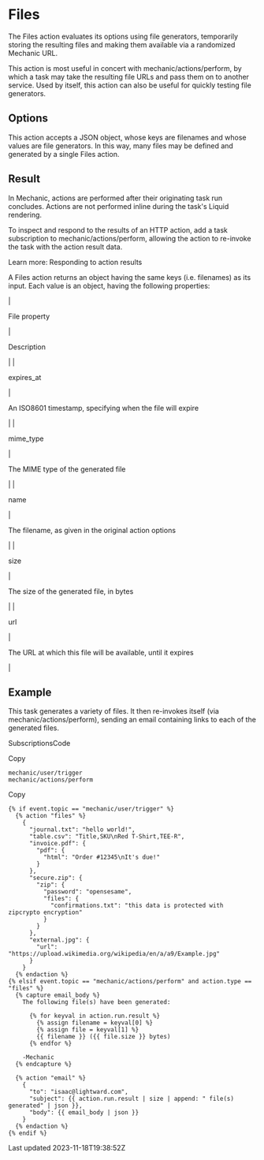 # Files

The Files action evaluates its options using file generators, temporarily storing the resulting files and making them available via a randomized Mechanic URL.

This action is most useful in concert with mechanic/actions/perform, by which a task may take the resulting file URLs and pass them on to another service. Used by itself, this action can also be useful for quickly testing file generators.

## Options

This action accepts a JSON object, whose keys are filenames and whose values are file generators. In this way, many files may be defined and generated by a single Files action.

## Result

In Mechanic, actions are performed after their originating task run concludes. Actions are not performed inline during the task's Liquid rendering.

To inspect and respond to the results of an HTTP action, add a task subscription to mechanic/actions/perform, allowing the action to re-invoke the task with the action result data.

Learn more: Responding to action results

A Files action returns an object having the same keys (i.e. filenames) as its input. Each value is an object, having the following properties:

| 

File property

 | 

Description

 |
| 

expires\_at

 | 

An ISO8601 timestamp, specifying when the file will expire

 |
| 

mime\_type

 | 

The MIME type of the generated file

 |
| 

name

 | 

The filename, as given in the original action options

 |
| 

size

 | 

The size of the generated file, in bytes

 |
| 

url

 | 

The URL at which this file will be available, until it expires

 |

## Example

This task generates a variety of files. It then re-invokes itself (via mechanic/actions/perform), sending an email containing links to each of the generated files.

SubscriptionsCode

Copy

    mechanic/user/trigger
    mechanic/actions/perform

Copy

    {% if event.topic == "mechanic/user/trigger" %}
      {% action "files" %}
        {
          "journal.txt": "hello world!",
          "table.csv": "Title,SKU\nRed T-Shirt,TEE-R",
          "invoice.pdf": {
            "pdf": {
              "html": "Order #12345\nIt's due!"
            }
          },
          "secure.zip": {
            "zip": {
              "password": "opensesame",
              "files": {
                "confirmations.txt": "this data is protected with zipcrypto encryption"
              }
            }
          },
          "external.jpg": {
            "url": "https://upload.wikimedia.org/wikipedia/en/a/a9/Example.jpg"
          }
        }
      {% endaction %}
    {% elsif event.topic == "mechanic/actions/perform" and action.type == "files" %}
      {% capture email_body %}
        The following file(s) have been generated:
        
          {% for keyval in action.run.result %}
            {% assign filename = keyval[0] %}
            {% assign file = keyval[1] %}
            {{ filename }} ({{ file.size }} bytes)
          {% endfor %}
        
        -Mechanic
      {% endcapture %}
    
      {% action "email" %}
        {
          "to": "isaac@lightward.com",
          "subject": {{ action.run.result | size | append: " file(s) generated" | json }},
          "body": {{ email_body | json }}
        }
      {% endaction %}
    {% endif %}

Last updated 2023-11-18T19:38:52Z